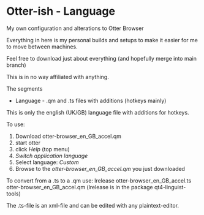 # Otter-ish - Language
My own configuration and alterations to Otter Browser

Everything in here is my personal builds and setups to make it easier for me to move between machines.

Feel free to download just about everything (and hopefully merge into main branch)

This is in no way affiliated with anything.

The segments
* Language - .qm and .ts files with additions (hotkeys mainly)

This is only the english (UK/GB) language file with additions for hotkeys.

To use:
1. Download otter-browser_en_GB_accel.qm
2. start otter 
3. click *Help* (top menu)
4. *Switch application language*
5. Select language: *Custom*
6. Browse to the *otter-browser_en_GB_accel.qm* you just downloaded

To convert from a .ts to a .qm use:
lrelease otter-browser_en_GB_accel.ts otter-browser_en_GB_accel.qm
(lrelease is in the package qt4-linguist-tools)

The .ts-file is an xml-file and can be edited with any plaintext-editor.

